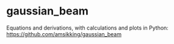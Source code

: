# gaussian_beam
Equations and derivations, with calculations and plots in Python: https://github.com/amsikking/gaussian_beam
